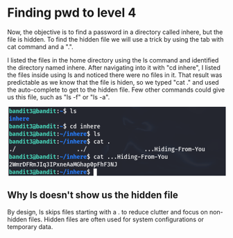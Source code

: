 # Finding pwd to level 4

Now, the objective is to find a password in a directory called inhere, but the file is hidden.
To find the hidden file we will use a trick by using the tab with cat command and a ".".

I listed the files in the home directory using the ls command and identified the directory named inhere. After navigating into it with "cd inhere", I listed the files inside using ls and noticed there were no files in it.
That result was predictable as we know that the file is hiden, so we typed "cat ." and used the auto-complete to get to the hidden file. 
Few other commands could give us this file, such as "ls -f" or "ls -a".


![alt text](images/5.png)


## Why ls doesn't show us the hidden file

By design, ls skips files starting with a . to reduce clutter and focus on non-hidden files.
Hidden files are often used for system configurations or temporary data.